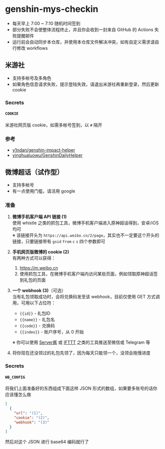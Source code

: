 # genshin-mys-checkin

- 每天早上 7:00 ~ 7:10 随机时间签到
- 部分失败不会使整体流程终止，并且你会收到一封来自 GitHub 的 Actions 失败提醒邮件
- 运行前会自动同步本仓库，并使用本仓库文件解决冲突，如有自定义需求请自行修改 workflows

## 米游社

- 支持多帐号及多角色
- 如果角色信息请求失败，提示登陆失效，请退出米游社再重新登录，然后更新 cookie

### Secrets

#### `COOKIE`  

米游社网页版 cookie，如需多帐号签到，以 `#` 隔开

### 参考

- [y1ndan/genshin-impact-helper](https://github.com/y1ndan/genshin-impact-helper)
- [yinghualuowu/GenshinDailyHelper](https://github.com/yinghualuowu/GenshinDailyHelper)

## 微博超话（试作型）

- 支持多帐号
- 有一点使用门槛，请活用 google

### 准备

1. **微博手机客户端 API 链接 (1)**  
   使用 whistle 之类的抓包工具，微博手机客户端进入原神超话得到，安卓/iOS均可  
   ※ 该链接开头为 `https://api.weibo.cn/2/page`，其实也不一定要这个开头的链接，只要链接带有 `gsid` `from` `c` `s` 四个参数即可
2. **手机网页版微博的 cookie (2)**  
   有两种方式可以获得：
   1. https://m.weibo.cn
   2. 使用抓包工具，在微博手机客户端内访问某些页面，例如领取原神超话签到礼包的页面
3. **一个 webhook (3)**（可选）  
   当有礼包领取成功时，会将兑换码发至该 webhook，目前仅使用 GET 方式调用，可用以下占位符：
   - `{{id}}` - 礼包ID
   - `{{name}}` - 礼包名
   - `{{code}}` - 兑换码
   - `{{index}}` - 账户序号，从 0 开始

   ※ 你可以使用 [Server酱](http://sc.ftqq.com/3.version) 或 [IFTTT](https://ifttt.com/) 之类的工具推送至微信或 Telegram 等
4. 将你现在还没领过的礼包先领了，因为每天只能领一个，没领会拖慢进度

### Secrets

#### `WB_CONFIG`

将我们上面准备好的东西组成下面这样 JSON 形式的数组，如果要多账号的话你应该懂怎么做

```json
[
  {
    "url": "(1)",
    "cookie": "(2)",
    "webhook": "(3)"
  }
]
```

然后对这个 JSON 进行 base64 编码就行了
